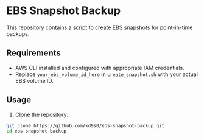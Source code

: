 # EBS Snapshot Backup

This repository contains a script to create EBS snapshots for point-in-time backups.

## Requirements

- AWS CLI installed and configured with appropriate IAM credentials.
- Replace `your_ebs_volume_id_here` in `create_snapshot.sh` with your actual EBS volume ID.

## Usage

1. Clone the repository:

```bash
git clone https://github.com/kd9s0/ebs-snapshot-backup.git
cd ebs-snapshot-backup
